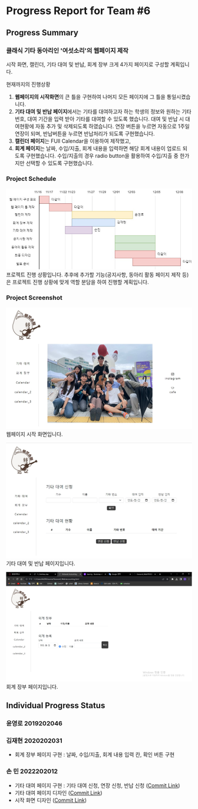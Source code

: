 # Progress Report for Team #6

## Progress Summary

### 클래식 기타 동아리인 '여섯소리'의 웹페이지 제작

시작 화면, 캘린더, 기타 대여 및 반납, 회계 장부 크게 4가지 페이지로 구성할 계획입니다.

현재까지의 진행상황

1. <strong>웹페이지의 시작화면</strong>의 큰 틀을 구현하여 나머지 모든 페이지에 그 틀을 통일시켰습니다.
2. <strong>기타 대여 및 반납 페이지</strong>에서는 기타를 대여하고자 하는 학생의 정보와 원하는 기타 번호, 대여 기간을 입력 받아 기타를 대여할 수 있도록 했습니다.
   대여 및 반납 시 대여현황에 자동 추가 및 삭제되도록 하였습니다. 연장 버튼을 누르면 자동으로 1주일 연장이 되며, 반납버튼을 누르면 반납처리가 되도록 구현했습니다.
3. <strong>캘린더 페이지</strong>는 FUll Calendar을 이용하여 제작했고,
4. <strong>회계 페이지</strong>는 날짜, 수입/지출, 회계 내용을 입력하면 해당 회계 내용이 업로드 되도록 구현했습니다. 수입/지출의 경우 radio button을 활용하여 수입/지출 중 한가지만 선택할 수 있도록 구현했습니다.

### Project Schedule

![Schedule Image](./images/schedule.jpg)
프로젝트 진행 상황입니다. 추후에 추가할 기능(공지사항, 동아리 활동 페이지 제작 등)은 프로젝트 진행 상황에 맞게 역할 분담을 하여 진행할 계획입니다.

### Project Screenshot

![Main Page Image](./images/main_page.jpg)
웹페이지 시작 화면입니다.

![Rental Page Image](./images/rental_page.jpg)
기타 대여 및 반납 페이지입니다.

![Accounting Page Image](./images/accounting.jpg)
회계 장부 페이지입니다.

## Individual Progress Status

### 윤영로 2019202046

### 김재현 2020202031

- 회계 장부 페이지 구현 : 날짜, 수입/지출, 회계 내용 입력 칸, 확인 버튼 구현

### 손 민 2022202012

- 기타 대여 페이지 구현 : 기타 대여 신청, 연장 신청, 반납 신청 ([Commit Link](https://github.com/zeroad00/Sixsound_Web/commit/1b8ea0e4ff12980b47e0b2a8a8222fcd20614b6e#diff-c6ba6392846af6e6c79c00cf3d91a49c106417d86308e873b4ff37a2aa4ae45f))
- 기타 대여 페이지 디자인 ([Commit Link](https://github.com/zeroad00/Sixsound_Web/commit/90c7a2ac09aecf49410a96ec079df2cd17c54a7b))
- 시작 화면 디자인 ([Commit Link](https://github.com/zeroad00/Sixsound_Web/commit/f44f4c03d2d19d6b0b100d99edd9acf56f117b47))
